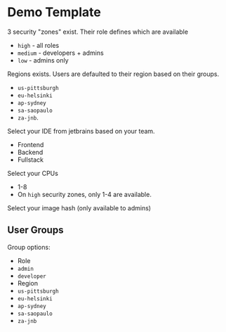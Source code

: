 # Demo Template

3 security "zones" exist. Their role defines which are available
- `high` - all roles
- `medium` - developers + admins
- `low` - admins only

Regions exists. Users are defaulted to their region based on their groups.
 - `us-pittsburgh`
 - `eu-helsinki`
 - `ap-sydney`
 - `sa-saopaulo`
 - `za-jnb`.

Select your IDE from jetbrains based on your team.
- Frontend
- Backend
- Fullstack

Select your CPUs
- 1-8
- On `high` security zones, only 1-4 are available.

Select your image hash (only available to admins)

## User Groups

Group options:
- Role
 - `admin`
 - `developer`
- Region
 - `us-pittsburgh`
 - `eu-helsinki`
 - `ap-sydney`
 - `sa-saopaulo`
 - `za-jnb`
